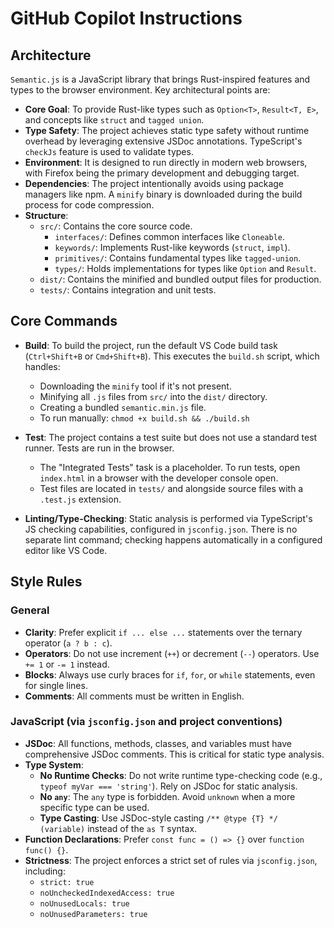 # GitHub Copilot Instructions

## Architecture

`Semantic.js` is a JavaScript library that brings Rust-inspired features and types to the browser environment. Key architectural points are:

- **Core Goal**: To provide Rust-like types such as `Option<T>`, `Result<T, E>`, and concepts like `struct` and `tagged union`.
- **Type Safety**: The project achieves static type safety without runtime overhead by leveraging extensive JSDoc annotations. TypeScript's `checkJs` feature is used to validate types.
- **Environment**: It is designed to run directly in modern web browsers, with Firefox being the primary development and debugging target.
- **Dependencies**: The project intentionally avoids using package managers like npm. A `minify` binary is downloaded during the build process for code compression.
- **Structure**:
    - `src/`: Contains the core source code.
        - `interfaces/`: Defines common interfaces like `Cloneable`.
        - `keywords/`: Implements Rust-like keywords (`struct`, `impl`).
        - `primitives/`: Contains fundamental types like `tagged-union`.
        - `types/`: Holds implementations for types like `Option` and `Result`.
    - `dist/`: Contains the minified and bundled output files for production.
    - `tests/`: Contains integration and unit tests.

## Core Commands

- **Build**: To build the project, run the default VS Code build task (`Ctrl+Shift+B` or `Cmd+Shift+B`). This executes the `build.sh` script, which handles:
    - Downloading the `minify` tool if it's not present.
    - Minifying all `.js` files from `src/` into the `dist/` directory.
    - Creating a bundled `semantic.min.js` file.
    - To run manually: `chmod +x build.sh && ./build.sh`

- **Test**: The project contains a test suite but does not use a standard test runner. Tests are run in the browser.
    - The "Integrated Tests" task is a placeholder. To run tests, open `index.html` in a browser with the developer console open.
    - Test files are located in `tests/` and alongside source files with a `.test.js` extension.

- **Linting/Type-Checking**: Static analysis is performed via TypeScript's JS checking capabilities, configured in `jsconfig.json`. There is no separate lint command; checking happens automatically in a configured editor like VS Code.

## Style Rules

### General

- **Clarity**: Prefer explicit `if ... else ...` statements over the ternary operator (`a ? b : c`).
- **Operators**: Do not use increment (`++`) or decrement (`--`) operators. Use `+= 1` or `-= 1` instead.
- **Blocks**: Always use curly braces for `if`, `for`, or `while` statements, even for single lines.
- **Comments**: All comments must be written in English.

### JavaScript (via `jsconfig.json` and project conventions)

- **JSDoc**: All functions, methods, classes, and variables must have comprehensive JSDoc comments. This is critical for static type analysis.
- **Type System**:
    - **No Runtime Checks**: Do not write runtime type-checking code (e.g., `typeof myVar === 'string'`). Rely on JSDoc for static analysis.
    - **No `any`**: The `any` type is forbidden. Avoid `unknown` when a more specific type can be used.
    - **Type Casting**: Use JSDoc-style casting `/** @type {T} */ (variable)` instead of the `as T` syntax.
- **Function Declarations**: Prefer `const func = () => {}` over `function func() {}`.
- **Strictness**: The project enforces a strict set of rules via `jsconfig.json`, including:
    - `strict: true`
    - `noUncheckedIndexedAccess: true`
    - `noUnusedLocals: true`
    - `noUnusedParameters: true`
